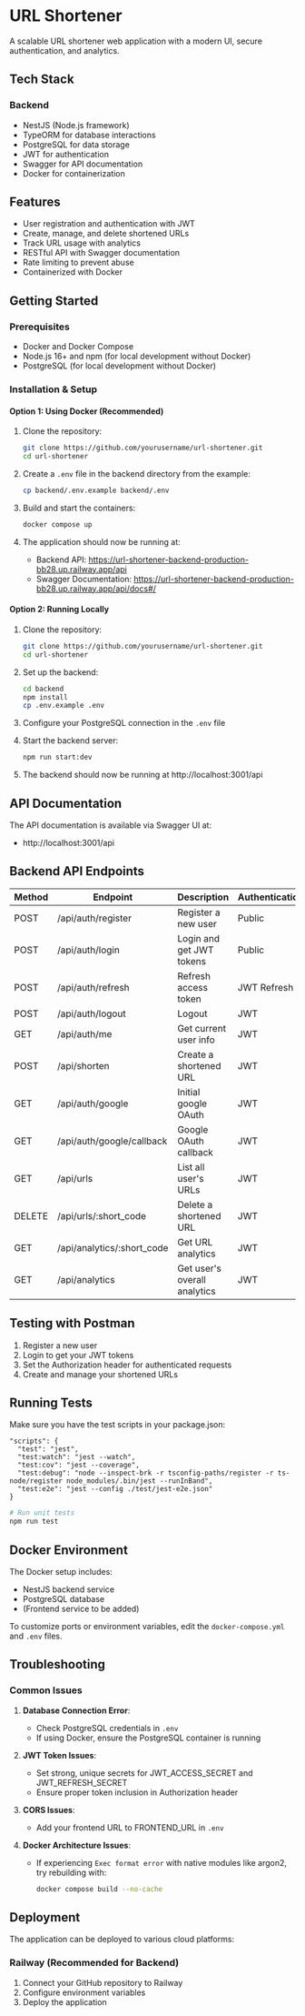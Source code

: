 # URL Shortener

A scalable URL shortener web application with a modern UI, secure authentication, and analytics.

## Tech Stack

### Backend
- NestJS (Node.js framework)
- TypeORM for database interactions
- PostgreSQL for data storage
- JWT for authentication
- Swagger for API documentation
- Docker for containerization

## Features

- User registration and authentication with JWT
- Create, manage, and delete shortened URLs
- Track URL usage with analytics
- RESTful API with Swagger documentation
- Rate limiting to prevent abuse
- Containerized with Docker

## Getting Started

### Prerequisites
- Docker and Docker Compose
- Node.js 16+ and npm (for local development without Docker)
- PostgreSQL (for local development without Docker)

### Installation & Setup

#### Option 1: Using Docker (Recommended)

1. Clone the repository:
   ```bash
   git clone https://github.com/yourusername/url-shortener.git
   cd url-shortener
   ```

2. Create a `.env` file in the backend directory from the example:
   ```bash
   cp backend/.env.example backend/.env
   ```

3. Build and start the containers:
   ```bash
   docker compose up
   ```

4. The application should now be running at:
    - Backend API: https://url-shortener-backend-production-bb28.up.railway.app/api
    - Swagger Documentation: https://url-shortener-backend-production-bb28.up.railway.app/api/docs#/

#### Option 2: Running Locally

1. Clone the repository:
   ```bash
   git clone https://github.com/yourusername/url-shortener.git
   cd url-shortener
   ```

2. Set up the backend:
   ```bash
   cd backend
   npm install
   cp .env.example .env
   ```

3. Configure your PostgreSQL connection in the `.env` file

4. Start the backend server:
   ```bash
   npm run start:dev
   ```

5. The backend should now be running at http://localhost:3001/api

## API Documentation

The API documentation is available via Swagger UI at:
- http://localhost:3001/api

## Backend API Endpoints

| Method | Endpoint                  | Description                  | Authentication |
|--------|---------------------------|------------------------------|----------------|
| POST   | /api/auth/register        | Register a new user          | Public         |
| POST   | /api/auth/login           | Login and get JWT tokens     | Public         |
| POST   | /api/auth/refresh         | Refresh access token         | JWT Refresh    |
| POST   | /api/auth/logout          | Logout                       | JWT            |
| GET    | /api/auth/me              | Get current user info        | JWT            |
| POST   | /api/shorten              | Create a shortened URL       | JWT            |
| GET    | /api/auth/google          | Initial google OAuth         | JWT            |
| GET    | /api/auth/google/callback | Google OAuth callback        | JWT            |
| GET    | /api/urls                 | List all user's URLs         | JWT            |
| DELETE | /api/urls/:short_code      | Delete a shortened URL       | JWT            |
| GET    | /api/analytics/:short_code | Get URL analytics            | JWT            |
| GET    | /api/analytics            | Get user's overall analytics | JWT            |

## Testing with Postman

1. Register a new user
2. Login to get your JWT tokens
3. Set the Authorization header for authenticated requests
4. Create and manage your shortened URLs

## Running Tests

Make sure you have the test scripts in your package.json:

```
"scripts": {
  "test": "jest",
  "test:watch": "jest --watch",
  "test:cov": "jest --coverage",
  "test:debug": "node --inspect-brk -r tsconfig-paths/register -r ts-node/register node_modules/.bin/jest --runInBand",
  "test:e2e": "jest --config ./test/jest-e2e.json"
}
```

```bash
# Run unit tests
npm run test

```

## Docker Environment

The Docker setup includes:
- NestJS backend service
- PostgreSQL database
- (Frontend service to be added)

To customize ports or environment variables, edit the `docker-compose.yml` and `.env` files.

## Troubleshooting

### Common Issues

1. **Database Connection Error**:
    - Check PostgreSQL credentials in `.env`
    - If using Docker, ensure the PostgreSQL container is running

2. **JWT Token Issues**:
    - Set strong, unique secrets for JWT_ACCESS_SECRET and JWT_REFRESH_SECRET
    - Ensure proper token inclusion in Authorization header

3. **CORS Issues**:
    - Add your frontend URL to FRONTEND_URL in `.env`

4. **Docker Architecture Issues**:
    - If experiencing `Exec format error` with native modules like argon2, try rebuilding with:
      ```bash
      docker compose build --no-cache
      ```

## Deployment

The application can be deployed to various cloud platforms:

### Railway (Recommended for Backend)
1. Connect your GitHub repository to Railway
2. Configure environment variables
3. Deploy the application

